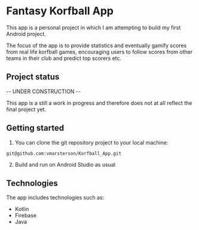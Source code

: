# Fantasy Korfball App

This app is a personal project in which I am attempting to build my first Android project.

The focus of the app is to provide statistics and eventually gamify scores from real life korfball games, encouraging users to follow scores from other teams in their club and predict top scorers etc. 

## Project status

-- UNDER CONSTRUCTION --

This app is a still a work in progress and therefore does not at all reflect the final project yet.

## Getting started

1. You can clone the git repository project to your local machine: 

`git@github.com:vmarsterson/Korfball_App.git` 

2. Build and run on Android Studio as usual

## Technologies

The app includes technologies such as:

+ Kotlin 
+ Firebase
+ Java
